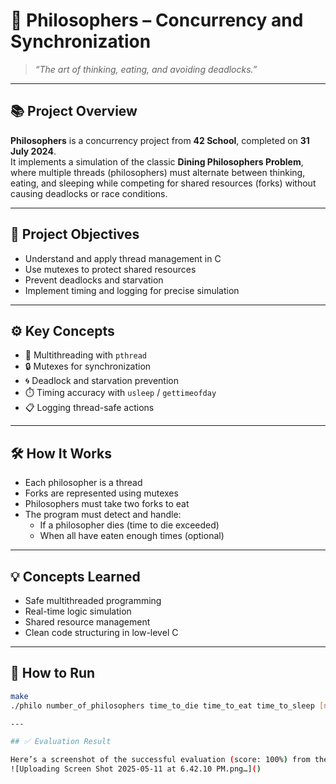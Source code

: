 # 🧠 Philosophers – Concurrency and Synchronization

> _“The art of thinking, eating, and avoiding deadlocks.”_

---

## 📚 Project Overview

**Philosophers** is a concurrency project from **42 School**, completed on **31 July 2024**.  
It implements a simulation of the classic **Dining Philosophers Problem**, where multiple threads (philosophers) must alternate between thinking, eating, and sleeping while competing for shared resources (forks) without causing deadlocks or race conditions.

---

## 🎯 Project Objectives

- Understand and apply thread management in C
- Use mutexes to protect shared resources
- Prevent deadlocks and starvation
- Implement timing and logging for precise simulation

---

## ⚙️ Key Concepts

- 🧵 Multithreading with `pthread`
- 🔒 Mutexes for synchronization
- 🌀 Deadlock and starvation prevention
- ⏱️ Timing accuracy with `usleep` / `gettimeofday`
- 📋 Logging thread-safe actions

---

## 🛠️ How It Works

- Each philosopher is a thread
- Forks are represented using mutexes
- Philosophers must take two forks to eat
- The program must detect and handle:
  - If a philosopher dies (time to die exceeded)
  - When all have eaten enough times (optional)

---

## 💡 Concepts Learned

- Safe multithreaded programming
- Real-time logic simulation
- Shared resource management
- Clean code structuring in low-level C

---

## 🧪 How to Run

```bash
make
./philo number_of_philosophers time_to_die time_to_eat time_to_sleep [number_of_times_each_philosopher_must_eat]

---

## ✅ Evaluation Result

Here’s a screenshot of the successful evaluation (score: 100%) from the 42 intranet.
![Uploading Screen Shot 2025-05-11 at 6.42.10 PM.png…]()
